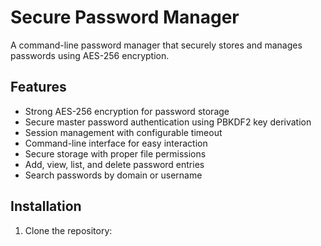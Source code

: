 # Secure Password Manager

A command-line password manager that securely stores and manages passwords using AES-256 encryption.

## Features

- Strong AES-256 encryption for password storage
- Secure master password authentication using PBKDF2 key derivation
- Session management with configurable timeout
- Command-line interface for easy interaction
- Secure storage with proper file permissions
- Add, view, list, and delete password entries
- Search passwords by domain or username

## Installation

1. Clone the repository:
